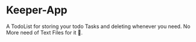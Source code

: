 # Keeper-App
A TodoList for storing your todo Tasks and deleting whenever you need.
No More need of Text Files for it 🙂.
